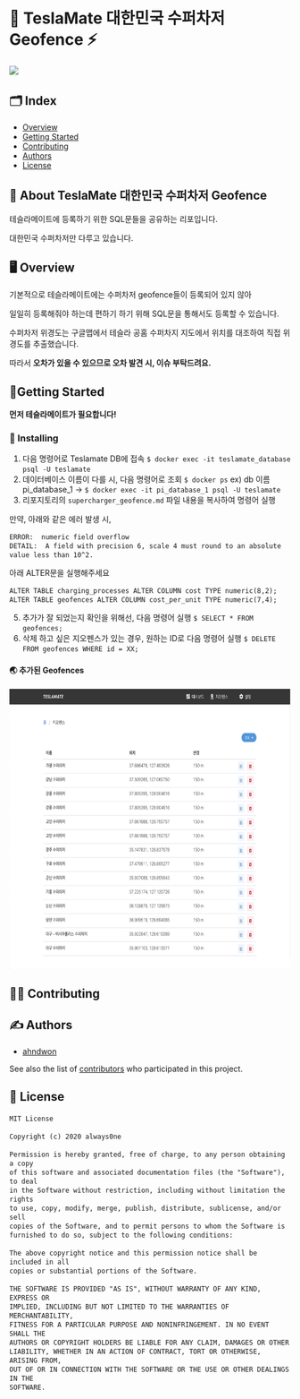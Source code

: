 # 🚗 TeslaMate 대한민국 수퍼차저 Geofence ⚡️
<img src="./images/my_baby.PNG" height="400"></img>   
## 🗂 Index
  - [Overview](#overview) 
  - [Getting Started](#getting-started)
  - [Contributing](#contributing)
  - [Authors](#authors)
  - [License](#license)
<!--  Other options to write Readme
  - [Deployment](#deployment)
  - [Used or Referenced Projects](Used-or-Referenced-Projects)
-->
## 📜 About TeslaMate 대한민국 수퍼차저 Geofence
<!--Wirte one paragraph of project description -->  
테슬라메이트에 등록하기 위한 SQL문들을 공유하는 리포입니다.

대한민국 수퍼차저만 다루고 있습니다.

## 🖥 Overview
기본적으로 테슬라메이트에는 수퍼차저 geofence들이 등록되어 있지 않아

일일히 등록해줘야 하는데 편하기 하기 위해 SQL문을 통해서도 등록할 수 있습니다.

수퍼차저 위경도는 구글맵에서 테슬라 공홈 수퍼차지 지도에서 위치를 대조하여 직접 위경도를 추출했습니다.

따라서 **오차가 있을 수 있으므로 오차 발견 시, 이슈 부탁드려요.**

## 🏃Getting Started
**먼저 테슬라메이트가 필요합니다!**

### 🔨 Installing
<!-- A step by step series of examples that tell you how to get a development 
env running

Say what the step will be

    Give the example

And repeat

    until finished
-->
1. 다음 명령어로 Teslamate DB에 접속 `$ docker exec -it teslamate_database psql -U teslamate`
2. 데이터베이스 이름이 다를 시, 다음 명령어로 조회 `$ docker ps` ex) db 이름 pi_database_1 -> `$ docker exec -it pi_database_1 psql -U teslamate `
3. 리포지토리의 `supercharger_geofence.md` 파일 내용을 복사하여 명령어 실행

만약, 아래와 같은 에러 발생 시, 
```
ERROR:  numeric field overflow
DETAIL:  A field with precision 6, scale 4 must round to an absolute value less than 10^2.
```

아래 ALTER문을 실행해주세요
```
ALTER TABLE charging_processes ALTER COLUMN cost TYPE numeric(8,2);
ALTER TABLE geofences ALTER COLUMN cost_per_unit TYPE numeric(7,4);
```

5. 추가가 잘 되었는지 확인을 위해선, 다음 명령어 실행 `$ SELECT * FROM geofences;`
6. 삭제 하고 싶은 지오펜스가 있는 경우, 원하는 ID로 다음 명령어 실행 `$ DELETE FROM geofences WHERE id = XX;`
<!--
## Deployment
 Add additional notes about how to deploy this on a live system
 -->
 
 #### 🌏 추가된 Geofences
 <img src="./images/geofences_added.png" height="500"></img>   
 
## 👫👫 Contributing
<!-- Write the way to contribute -->

## ✍️ Authors
  - [ahndwon](https://github.com/ahndwon)

See also the list of [contributors](https://github.com/ahndwon/readmeTemplate/contributors)
who participated in this project.
<!--
## Used or Referenced Projects
 - [referenced Project](project link) - **LICENSE** - little-bit introduce
-->

## 🔖 License

```
MIT License

Copyright (c) 2020 always0ne

Permission is hereby granted, free of charge, to any person obtaining a copy
of this software and associated documentation files (the "Software"), to deal
in the Software without restriction, including without limitation the rights
to use, copy, modify, merge, publish, distribute, sublicense, and/or sell
copies of the Software, and to permit persons to whom the Software is
furnished to do so, subject to the following conditions:

The above copyright notice and this permission notice shall be included in all
copies or substantial portions of the Software.

THE SOFTWARE IS PROVIDED "AS IS", WITHOUT WARRANTY OF ANY KIND, EXPRESS OR
IMPLIED, INCLUDING BUT NOT LIMITED TO THE WARRANTIES OF MERCHANTABILITY,
FITNESS FOR A PARTICULAR PURPOSE AND NONINFRINGEMENT. IN NO EVENT SHALL THE
AUTHORS OR COPYRIGHT HOLDERS BE LIABLE FOR ANY CLAIM, DAMAGES OR OTHER
LIABILITY, WHETHER IN AN ACTION OF CONTRACT, TORT OR OTHERWISE, ARISING FROM,
OUT OF OR IN CONNECTION WITH THE SOFTWARE OR THE USE OR OTHER DEALINGS IN THE
SOFTWARE.
```
